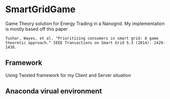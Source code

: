 # SmartGridGame

Game Theory solution for Energy Trading in a Nanogrid. My implementation is mostly based off this paper


```
Tushar, Wayes, et al. "Prioritizing consumers in smart grid: A game theoretic approach." IEEE Transactions on Smart Grid 5.3 (2014): 1429-1438.
```

## Framework

Using Twisted framework for my Client and Server situation

## Anaconda virual environment
